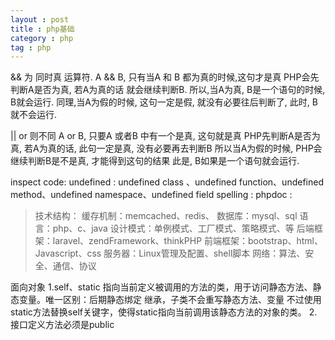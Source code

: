 ```yaml
---
layout : post
title : php基础
category : php
tag : php
---
```


&& 为 同时真 运算符.
A && B, 只有当A 和 B 都为真的时候,这句才是真
PHP会先判断A是否为真, 若A为真的话 就会继续判断B.
所以,当A为真, B是一个语句的时候,  B就会运行.
同理,当A为假的时候, 这句一定是假, 就没有必要往后判断了, 此时, B就不会运行.

|| or 则不同
A or B, 只要A 或者B 中有一个是真, 这句就是真
PHP先判断A是否为真, 若A为真的话,  此句一定是真, 没有必要再去判断B
所以当A为假的时候, PHP会继续判断B是不是真, 才能得到这句的结果
此是, B如果是一个语句就会运行.

inspect code:
undefined : undefined class 、undefined function、undefined method、undefined namespace、undefined field
spelling :
phpdoc :

>技术结构：
缓存机制：memcached、redis、
数据库：mysql、sql
语言：php、c、java
设计模式：单例模式、工厂模式、策略模式、等
后端框架：laravel、zendFramework、thinkPHP
前端框架：bootstrap、html、Javascript、css
服务器：Linux管理及配置、shell脚本
网络：算法、安全、通信、协议


面向对象
1.self、static 指向当前定义被调用的方法的类，用于访问静态方法、静态变量。唯一区别：后期静态绑定   继承，子类不会重写静态方法、变量  不过使用static方法替换self关键字，使得static指向当前调用该静态方法的对象的类。
2.接口定义方法必须是public


















